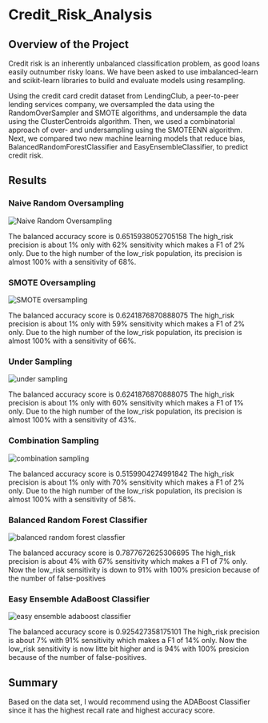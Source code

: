 # Credit_Risk_Analysis

## Overview of the Project
Credit risk is an inherently unbalanced classification problem, as good loans easily outnumber risky loans. We have been asked to use imbalanced-learn and scikit-learn libraries to build and evaluate models using resampling.

Using the credit card credit dataset from LendingClub, a peer-to-peer lending services company, we oversampled the data using the RandomOverSampler and SMOTE algorithms, and undersample the data using the ClusterCentroids algorithm. Then, we used a combinatorial approach of over- and undersampling using the SMOTEENN algorithm. Next, we compared two new machine learning models that reduce bias, BalancedRandomForestClassifier and EasyEnsembleClassifier, to predict credit risk. 

## Results

### Naive Random Oversampling
![Naive Random Oversampling](https://user-images.githubusercontent.com/104239978/203693516-d4ebc649-ee08-40d1-a51a-0aa0531de198.png)

The balanced accuracy score is 0.6515938052705158
The high_risk precision is about 1% only with 62% sensitivity which makes a F1 of 2% only.
Due to the high number of the low_risk population, its precision is almost 100% with a sensitivity of 68%.

### SMOTE Oversampling
![SMOTE oversampling](https://user-images.githubusercontent.com/104239978/203694219-b2cd8d16-bdb6-4309-a84a-cc8813a08096.png)

The balanced accuracy score is 0.6241876870888075
The high_risk precision is about 1% only with 59% sensitivity which makes a F1 of 2% only.
Due to the high number of the low_risk population, its precision is almost 100% with a sensitivity of 66%.

### Under Sampling
![under sampling](https://user-images.githubusercontent.com/104239978/203696609-5b22f226-c7a0-4bd8-b091-dd0a9c6c3034.png)

The balanced accuracy score is 0.6241876870888075
The high_risk precision is about 1% only with 60% sensitivity which makes a F1 of 1% only.
Due to the high number of the low_risk population, its precision is almost 100% with a sensitivity of 43%.

### Combination Sampling
![combination sampling](https://user-images.githubusercontent.com/104239978/203696921-8d2248cb-5e91-4bde-a438-a0f303ac74ae.png)

The balanced accuracy score is 0.5159904274991842
The high_risk precision is about 1% only with 70% sensitivity which makes a F1 of 2% only.
Due to the high number of the low_risk population, its precision is almost 100% with a sensitivity of 58%.

### Balanced Random Forest Classifier
![balanced random forest classfier](https://user-images.githubusercontent.com/104239978/203697158-2103a89e-1a9f-408b-a71a-25441d6f668b.png)

The balanced accuracy score is 0.7877672625306695
The high_risk precision is about 4% with 67% sensitivity which makes a F1 of 7% only.
Now the low_risk sensitivity is down to 91% with 100% presicion because of the number of false-positives

### Easy Ensemble AdaBoost Classifier
![easy ensemble adaboost classifier](https://user-images.githubusercontent.com/104239978/203697688-d5f0b6a9-f82b-4db7-9f76-50597235b3f6.png)

The balanced accuracy score is 0.925427358175101
The high_risk precision is about 7% with 91% sensitivity which makes a F1 of 14% only.
Now the low_risk sensitivity is now litte bit higher and is 94% with 100% presicion because of the number of false-positives.

## Summary
Based on the data set, I would recommend using the ADABoost Classifier since it has the highest recall rate and highest accuracy score.






